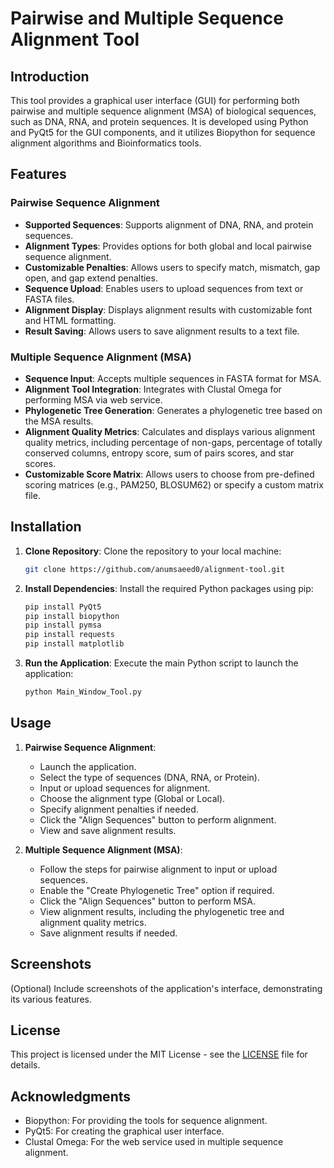 # Pairwise and Multiple Sequence Alignment Tool

## Introduction
This tool provides a graphical user interface (GUI) for performing both pairwise and multiple sequence alignment (MSA) of biological sequences, such as DNA, RNA, and protein sequences. It is developed using Python and PyQt5 for the GUI components, and it utilizes Biopython for sequence alignment algorithms and Bioinformatics tools.

## Features
### Pairwise Sequence Alignment
- **Supported Sequences**: Supports alignment of DNA, RNA, and protein sequences.
- **Alignment Types**: Provides options for both global and local pairwise sequence alignment.
- **Customizable Penalties**: Allows users to specify match, mismatch, gap open, and gap extend penalties.
- **Sequence Upload**: Enables users to upload sequences from text or FASTA files.
- **Alignment Display**: Displays alignment results with customizable font and HTML formatting.
- **Result Saving**: Allows users to save alignment results to a text file.

### Multiple Sequence Alignment (MSA)
- **Sequence Input**: Accepts multiple sequences in FASTA format for MSA.
- **Alignment Tool Integration**: Integrates with Clustal Omega for performing MSA via web service.
- **Phylogenetic Tree Generation**: Generates a phylogenetic tree based on the MSA results.
- **Alignment Quality Metrics**: Calculates and displays various alignment quality metrics, including percentage of non-gaps, percentage of totally conserved columns, entropy score, sum of pairs scores, and star scores.
- **Customizable Score Matrix**: Allows users to choose from pre-defined scoring matrices (e.g., PAM250, BLOSUM62) or specify a custom matrix file.

## Installation
1. **Clone Repository**: Clone the repository to your local machine:
    ```bash
    git clone https://github.com/anumsaeed0/alignment-tool.git
    ```

2. **Install Dependencies**: Install the required Python packages using pip:
    ```bash
    pip install PyQt5
    pip install biopython
    pip install pymsa
    pip install requests
    pip install matplotlib
    ```

3. **Run the Application**: Execute the main Python script to launch the application:
    ```bash
    python Main_Window_Tool.py
    ```

## Usage
1. **Pairwise Sequence Alignment**:
    - Launch the application.
    - Select the type of sequences (DNA, RNA, or Protein).
    - Input or upload sequences for alignment.
    - Choose the alignment type (Global or Local).
    - Specify alignment penalties if needed.
    - Click the "Align Sequences" button to perform alignment.
    - View and save alignment results.

2. **Multiple Sequence Alignment (MSA)**:
    - Follow the steps for pairwise alignment to input or upload sequences.
    - Enable the "Create Phylogenetic Tree" option if required.
    - Click the "Align Sequences" button to perform MSA.
    - View alignment results, including the phylogenetic tree and alignment quality metrics.
    - Save alignment results if needed.

## Screenshots
(Optional) Include screenshots of the application's interface, demonstrating its various features.


## License
This project is licensed under the MIT License - see the [LICENSE](LICENSE) file for details.

## Acknowledgments
- Biopython: For providing the tools for sequence alignment.
- PyQt5: For creating the graphical user interface.
- Clustal Omega: For the web service used in multiple sequence alignment.
